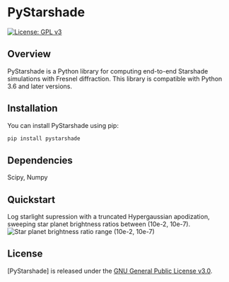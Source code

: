 # PyStarshade

[![License: GPL v3](https://img.shields.io/badge/License-GPLv3-blue.svg)](https://www.gnu.org/licenses/gpl-3.0)

## Overview

PyStarshade is a Python library for computing end-to-end Starshade simulations with Fresnel diffraction. This library is compatible with Python 3.6 and later versions.

## Installation

You can install PyStarshade using pip:

```bash
pip install pystarshade
```

## Dependencies

Scipy, Numpy

## Quickstart

Log starlight supression with a truncated Hypergaussian apodization, sweeping star planet brightness ratios between (10e-2, 10e-7).
![Star planet brightness ratio range (10e-2, 10e-7)](images/contrast_sweep.gif)

## License

[PyStarshade] is released under the [GNU General Public License v3.0](LICENSE).
